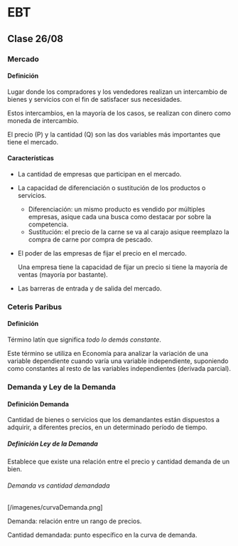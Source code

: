 # EBT

## Clase 26/08

### Mercado

#### Definición

Lugar donde los compradores y los vendedores realizan un intercambio de bienes y servicios con el fin de satisfacer sus necesidades.

Estos intercambios, en la mayoría de los casos, se realizan con dinero como moneda de intercambio.

El precio (P) y la cantidad (Q) son las dos variables más importantes que tiene el mercado.

#### Características

- La cantidad de empresas que participan en el mercado.
- La capacidad de diferenciación o sustitución de los productos o servicios.

    - Diferenciación: un mismo producto es vendido por múltiples empresas, asique cada una busca como destacar por sobre la competencia.
    - Sustitución: el precio de la carne se va al carajo asique reemplazo la compra de carne por compra de pescado.

- El poder de las empresas de fijar el precio en el mercado.

    Una empresa tiene la capacidad de fijar un precio si tiene la mayoría de ventas (mayoría por bastante).

- Las barreras de entrada y de salida del mercado.

### Ceteris Paribus

#### Definición

Término latín que significa _todo lo demás constante_.

Este término se utiliza en Economía para analizar la variación de una variable dependiente cuando varía una variable independiente, suponiendo como constantes al resto de las variables independientes (derivada parcial).

### Demanda y Ley de la Demanda

#### Definición Demanda

Cantidad de bienes o servicios que los demandantes están dispuestos a adquirir, a diferentes precios, en un determinado período de tiempo.

##### Definición Ley de la Demanda

Establece que existe una relación entre el precio y cantidad demanda de un bien.

###### Demanda vs cantidad demandada

[/imagenes/curvaDemanda.png]

Demanda: relación entre un rango de precios.

Cantidad demandada: punto específico en la curva de demanda.
